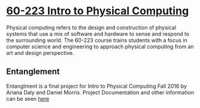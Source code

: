 # [60-223 Intro to Physical Computing](https://courses.ideate.cmu.edu/60-223/f2016/syllabus/)

Physical computing refers to the design and construction of physical systems that use a mix of software and hardware to sense and respond to the surrounding world. The 60-223 course trains students with a focus in computer science and engineering to approach physical computing from an art and design perspective.

## Entanglement

Entanglment is a final project for Intro to Physical Computing Fall 2016 by Ariana Daly and Daniel Morris. Project Documentation and other information can be seen [here](https://www.arianadaly.com/prototype-design-blog/2016/12/22/entanglement)
